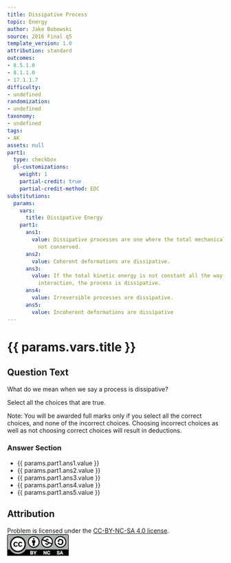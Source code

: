 ```yaml
---
title: Dissipative Process
topic: Energy
author: Jake Bobowski
source: 2016 Final q5
template_version: 1.0
attribution: standard
outcomes:
- 8.5.1.0
- 8.1.1.0
- 17.1.1.7
difficulty:
- undefined
randomization:
- undefined
taxonomy:
- undefined
tags:
- AK
assets: null
part1:
  type: checkbox
  pl-customizations:
    weight: 1
    partial-credit: true
    partial-credit-method: EDC
substitutions:
  params:
    vars:
      title: Dissipative Energy
    part1:
      ans1:
        value: Dissipative processes are one where the total mechanical energy is
          not conserved.
      ans2:
        value: Coherent deformations are dissipative.
      ans3:
        value: If the total kinetic energy is not constant all the way through the
          interaction, the process is dissipative.
      ans4:
        value: Irreversible processes are dissipative.
      ans5:
        value: Incoherent deformations are dissipative
---
```

# {{ params.vars.title }}
## Question Text

What do we mean when we say a process is dissipative?

Select all the choices that are true.

Note: You will be awarded full marks only if you select all the correct choices, and none of the incorrect choices. Choosing incorrect choices as well as not choosing correct choices will result in deductions.

### Answer Section

- {{ params.part1.ans1.value }}
- {{ params.part1.ans2.value }}
- {{ params.part1.ans3.value }}
- {{ params.part1.ans4.value }}
- {{ params.part1.ans5.value }}

## Attribution

Problem is licensed under the [CC-BY-NC-SA 4.0 license](https://creativecommons.org/licenses/by-nc-sa/4.0/).<br> ![The Creative Commons 4.0 license requiring attribution-BY, non-commercial-NC, and share-alike-SA license.](https://raw.githubusercontent.com/firasm/bits/master/by-nc-sa.png)